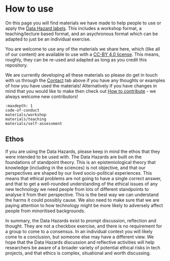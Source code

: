 # How to use

On this page you will find materials we have made to help people to use or apply the [Data Hazard labels](data-hazards). 
This includes a workshop format, a teaching/lecture based format, and an asychronous format which can be adapted to just be an individual exercise.

You are welcome to use any of the materials we share here, which (like all of our content) are available to use with a [CC-BY 4.0 license](https://creativecommons.org/licenses/by/4.0/).
This means, roughly, they can be re-used and adapted as long as you credit this repository. 

We are currently developing all these materials so please do get in touch with us through the [Contact](contact) tab above if you have any thoughts or examples of how you have used the materials! 
Alternatively if you have changes in mind that you would like to make then check out [How to contribute](contribute) - we always welcome new contributors!

```{toctree}
:maxdepth: 1
code-of-conduct
materials/workshop
materials/teaching
materials/self-assessment
```

## Ethos 

If you are using the Data Hazards, please keep in mind the ethos that they were intended to be used with. 
The Data Hazards are built on the foundations of standpoint theory. 
This is an epistemiological theory that knowledge (including in the sciences) is not objective, and that our perspectives are shaped by our lived socio-political experiences. 
This means that ethical problems are not going to have a single correct answer, and that to get a well-rounded understanding of the ethical issues of any new technology we need people from lots of different standpoints to analyse it from their perspective. 
This is the best way we can understand the harms it could possibly cause.
We also need to make sure that we are paying attention to how technology might be more likely to adversely affect people from minoritised backgrounds.

In summary, the Data Hazards exist to prompt discussion, reflection and thought. 
They are not a checkbox exercise, and there is no requirement for a group to come to a consensus. 
In an individual context you will likely come to a conclusion, but someone else may have a different view.
We hope that the Data Hazards discussion and reflective activities will help researchers be aware of a broader variety of potential ethical risks in tech projects, and that ethics is complex, situational and worth discussing.